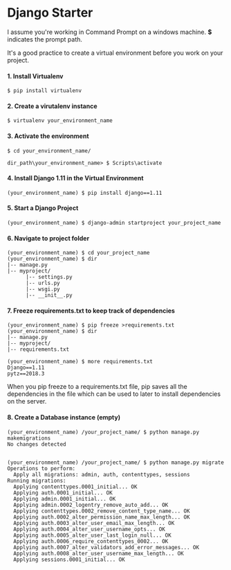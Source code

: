# Django Starter

I assume you're working in Command Prompt on a windows machine. **$** indicates the prompt path.

It's a good practice to create a virtual environment before you work on your project. 

#### 1. Install Virtualenv
```
$ pip install virtualenv
```

#### 2. Create a virutalenv instance
```
$ virtualenv your_environment_name
```

#### 3. Activate the environment
```
$ cd your_environment_name/

dir_path\your_environment_name> $ Scripts\activate
```

#### 4. Install Django 1.11 in the Virtual Environment
```
(your_environment_name) $ pip install django==1.11
```

#### 5. Start a Django Project
```
(your_environment_name) $ django-admin startproject your_project_name
```

#### 6. Navigate to project folder
```
(your_environment_name) $ cd your_project_name
(your_environment_name) $ dir
|-- manage.py
|-- myproject/
      |-- settings.py
      |-- urls.py
      |-- wsgi.py
      |-- __init__.py
 ```

#### 7. Freeze requirements.txt to keep track of dependencies
```
(your_environment_name) $ pip freeze >requirements.txt
(your_environment_name) $ dir
|-- manage.py
|-- myproject/
|-- requirements.txt

(your_environment_name) $ more requirements.txt
Django==1.11
pytz==2018.3
```
When you pip freeze to a requirements.txt file, pip saves all the dependencies in the file which can be used to later to install dependencies on the server.

#### 8. Create a Database instance (empty)
```command
(your_environment_name) /your_project_name/ $ python manage.py makemigrations
No changes detected


(your_environment_name) /your_project_name/ $ python manage.py migrate
Operations to perform:
  Apply all migrations: admin, auth, contenttypes, sessions
Running migrations:
  Applying contenttypes.0001_initial... OK
  Applying auth.0001_initial... OK
  Applying admin.0001_initial... OK
  Applying admin.0002_logentry_remove_auto_add... OK
  Applying contenttypes.0002_remove_content_type_name... OK
  Applying auth.0002_alter_permission_name_max_length... OK
  Applying auth.0003_alter_user_email_max_length... OK
  Applying auth.0004_alter_user_username_opts... OK
  Applying auth.0005_alter_user_last_login_null... OK
  Applying auth.0006_require_contenttypes_0002... OK
  Applying auth.0007_alter_validators_add_error_messages... OK
  Applying auth.0008_alter_user_username_max_length... OK
  Applying sessions.0001_initial... OK
```
